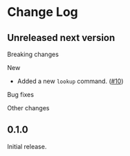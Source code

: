 # Change Log

## Unreleased next version

Breaking changes

New

* Added a new `lookup` command. ([#10])

Bug fixes

Other changes

[#10]: https://github.com/NLnetLabs/dnsi/pull/10


## 0.1.0

Initial release.

